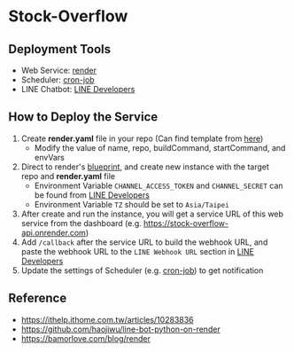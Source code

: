 # Stock-Overflow

## Deployment Tools
- Web Service: [render](https://render.com/)
- Scheduler: [cron-job](https://cron-job.org/en/)
- LINE Chatbot: [LINE Developers](https://developers.line.biz/zh-hant/)

## How to Deploy the Service
1. Create **render.yaml** file in your repo (Can find template from [here](https://github.com/haojiwu/line-bot-python-on-render))
    - Modify the value of name, repo, buildCommand, startCommand, and envVars
2. Direct to render's [blueprint](https://dashboard.render.com/blueprints), and create new instance with the target repo and **render.yaml** file
    - Environment Variable ```CHANNEL_ACCESS_TOKEN``` and ```CHANNEL_SECRET``` can be found from [LINE Developers](https://developers.line.biz/zh-hant/)
    - Environment Variable ```TZ``` should be set to ```Asia/Taipei```
3. After create and run the instance, you will get a service URL of this web service from the dashboard (e.g. https://stock-overflow-api.onrender.com)
4. Add ```/callback``` after the service URL to build the webhook URL, and paste the webhook URL to the ```LINE Webhook URL``` section in [LINE Developers](https://developers.line.biz/zh-hant/)
5. Update the settings of Scheduler (e.g. [cron-job](https://cron-job.org/en/)) to get notification 

## Reference
- https://ithelp.ithome.com.tw/articles/10283836
- https://github.com/haojiwu/line-bot-python-on-render
- https://bamorlove.com/blog/render
